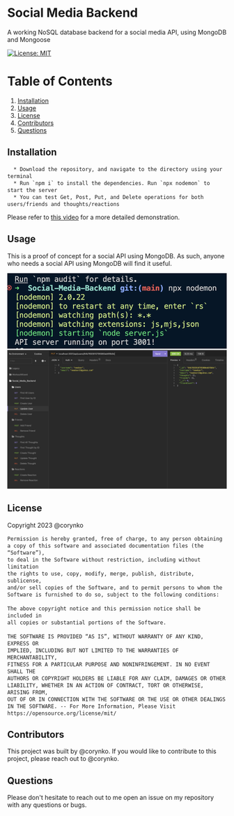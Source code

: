 # Social Media Backend

A working NoSQL database backend for a social media API, using MongoDB and Mongoose

[![License: MIT](https://img.shields.io/badge/License-MIT-yellow.svg)](https://opensource.org/licenses/MIT)

# Table of Contents

1. [Installation](#installation)
2. [Usage](#usage)
3. [License](#license)
4. [Contributors](#contributors)
5. [Questions](#questions)

## Installation

      * Download the repository, and navigate to the directory using your terminal
      * Run `npm i` to install the dependencies. Run `npx nodemon` to start the server
      * You can test Get, Post, Put, and Delete operations for both users/friends and thoughts/reactions

Please refer to [this video](https://u.pcloud.link/publink/show?code=XZcVbAVZFuYtyxlmUDVPKWo4b0PDQfD7OmDV) for a more detailed demonstration.

## Usage

This is a proof of concept for a social API using MongoDB. As such, anyone who needs a social API using MongoDB will find it useful.

![Starting the server in VSCode](./public/assets/images/image_1.jpg)
![Testing routes in Insomnia](./public/assets/images/image_2.jpg)

## License

Copyright 2023 @corynko

    Permission is hereby granted, free of charge, to any person obtaining
    a copy of this software and associated documentation files (the “Software”),
    to deal in the Software without restriction, including without limitation
    the rights to use, copy, modify, merge, publish, distribute, sublicense,
    and/or sell copies of the Software, and to permit persons to whom the
    Software is furnished to do so, subject to the following conditions:

    The above copyright notice and this permission notice shall be included in
    all copies or substantial portions of the Software.

    THE SOFTWARE IS PROVIDED “AS IS”, WITHOUT WARRANTY OF ANY KIND, EXPRESS OR
    IMPLIED, INCLUDING BUT NOT LIMITED TO THE WARRANTIES OF MERCHANTABILITY,
    FITNESS FOR A PARTICULAR PURPOSE AND NONINFRINGEMENT. IN NO EVENT SHALL THE
    AUTHORS OR COPYRIGHT HOLDERS BE LIABLE FOR ANY CLAIM, DAMAGES OR OTHER
    LIABILITY, WHETHER IN AN ACTION OF CONTRACT, TORT OR OTHERWISE, ARISING FROM,
    OUT OF OR IN CONNECTION WITH THE SOFTWARE OR THE USE OR OTHER DEALINGS IN THE SOFTWARE. -- For More Information, Please Visit https://opensource.org/license/mit/

## Contributors

This project was built by @corynko. If you would like to contribute to this project, please reach out to @corynko.

## Questions

Please don't hesitate to reach out to me open an issue on my repository with any questions or bugs.
